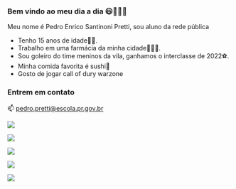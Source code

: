 ### Bem vindo ao meu dia a dia 😃🤨🙋‍♂️

Meu nome é Pedro Enrico Santinoni Pretti, sou aluno da rede pública 

- Tenho 15 anos de idade👨‍⚕️.
- Trabalho em uma farmácia da minha cidade💊👨‍⚕️.
- Sou goleiro do time meninos da vila, ganhamos o interclasse de 2022⚽️.
- Minha comida favorita é sushi🍣
- Gosto de jogar call of dury warzone


### Entrem em contato

📫 pedro.pretti@escola.pr.gov.br

![](https://media.tenor.com/L1SOy0Q8O7gAAAAC/eyebrow-raise-shrek.gif)

![](https://media.tenor.com/Q17iALqVpxgAAAAC/rock-one-eyebrow-raised-rock-staring.gif)

![](https://media.tenor.com/5D7qqanXrLoAAAAC/spider-man-spider-man-memes.gif)

![](https://media.tenor.com/OM__4caso8gAAAAC/oh-yeah-vector.gif)

![](https://media.tenor.com/rgdUmG91pLAAAAAd/tobey-cry.gif)

